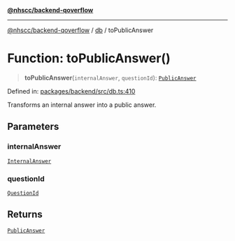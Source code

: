 [**@nhscc/backend-qoverflow**](../../README.md)

***

[@nhscc/backend-qoverflow](../../README.md) / [db](../README.md) / toPublicAnswer

# Function: toPublicAnswer()

> **toPublicAnswer**(`internalAnswer`, `questionId`): [`PublicAnswer`](../type-aliases/PublicAnswer.md)

Defined in: [packages/backend/src/db.ts:410](https://github.com/nhscc/qoverflow.api.hscc.bdpa.org/blob/427e25011f0e71265852f81f85026e1290417c2b/packages/backend/src/db.ts#L410)

Transforms an internal answer into a public answer.

## Parameters

### internalAnswer

[`InternalAnswer`](../type-aliases/InternalAnswer.md)

### questionId

[`QuestionId`](../interfaces/QuestionId.md)

## Returns

[`PublicAnswer`](../type-aliases/PublicAnswer.md)
